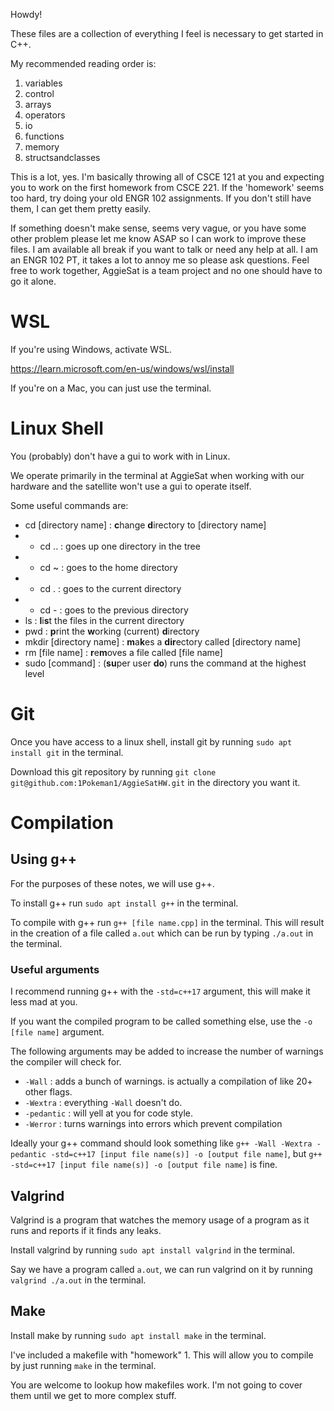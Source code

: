 Howdy!

These files are a collection of everything I feel is necessary to get started in C++.

My recommended reading order is:
1. variables
2. control
3. arrays
4. operators
5. io
6. functions
7. memory
8. structsandclasses

This is a lot, yes.
I'm basically throwing all of CSCE 121 at you and expecting you to work on the first homework from CSCE 221.
If the 'homework' seems too hard, try doing your old ENGR 102 assignments. If you don't still have them, I can get them pretty easily.

If something doesn't make sense, seems very vague, or you have some other problem please let me know ASAP so I can work to improve these files.
I am available all break if you want to talk or need any help at all. I am an ENGR 102 PT, it takes a lot to annoy me so please ask questions.
Feel free to work together, AggieSat is a team project and no one should have to go it alone.

# WSL

If you're using Windows, activate WSL.

https://learn.microsoft.com/en-us/windows/wsl/install

If you're on a Mac, you can just use the terminal.


# Linux Shell

You (probably) don't have a gui to work with in Linux.

We operate primarily in the terminal at AggieSat when working with our hardware and the satellite won't use a gui to operate itself.

Some useful commands are:
- cd [directory name] : **c**hange **d**irectory to [directory name]
- - cd .. : goes up one directory in the tree
- - cd ~ : goes to the home directory
- - cd . : goes to the current directory
- - cd - : goes to the previous directory
- ls : **l**i**s**t the files in the current directory
- pwd : **p**rint the **w**orking (current) **d**irectory
- mkdir [directory name] : **m**a**k**es a **dir**ectory called [directory name]
- rm [file name] : **r**e**m**oves a file called [file name]
- sudo [command] : (**su**per user **do**) runs the command at the highest level


# Git

Once you have access to a linux shell, install git by running `sudo apt install git` in the terminal.

Download this git repository by running `git clone git@github.com:1Pokeman1/AggieSatHW.git` in the directory you want it.

# Compilation

## Using g++

For the purposes of these notes, we will use g++.

To install g++ run `sudo apt install g++` in the terminal.

To compile with g++ run `g++ [file name.cpp]` in the terminal.
This will result in the creation of a file called `a.out` which can be run by typing `./a.out` in the terminal.

### Useful arguments

I recommend running g++ with the `-std=c++17` argument, this will make it less mad at you.

If you want the compiled program to be called something else, use the `-o [file name]` argument.

The following arguments may be added to increase the number of warnings the compiler will check for.
- `-Wall` : adds a bunch of warnings. is actually a compilation of like 20+ other flags.
- `-Wextra` : everything `-Wall` doesn't do.
- `-pedantic` : will yell at you for code style.
- `-Werror` : turns warnings into errors which prevent compilation

Ideally your g++ command should look something like `g++ -Wall -Wextra -pedantic -std=c++17 [input file name(s)] -o [output file name]`,
but `g++ -std=c++17 [input file name(s)] -o [output file name]` is fine.

## Valgrind

Valgrind is a program that watches the memory usage of a program as it runs and reports if it finds any leaks.

Install valgrind by running `sudo apt install valgrind` in the terminal.

Say we have a program called `a.out`, we can run valgrind on it by running `valgrind ./a.out` in the terminal.

## Make

Install make by running `sudo apt install make` in the terminal.

I've included a makefile with "homework" 1. This will allow you to compile by just running `make` in the terminal.

You are welcome to lookup how makefiles work. I'm not going to cover them until we get to more complex stuff.
